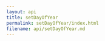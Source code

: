 ```yaml
---
layout: api
title: setDayOfYear
permalink: setDayOfYear/index.html
filename: api/setDayOfYear.md
---
```

